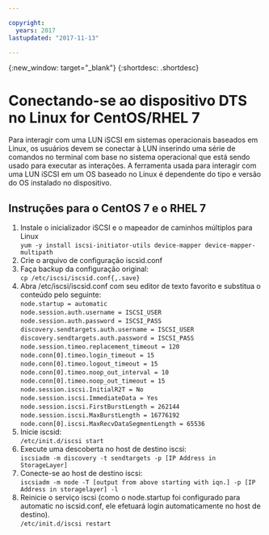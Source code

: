 ```yaml
---

copyright:
  years: 2017
lastupdated: "2017-11-13"

---
```

{:new_window: target="_blank"}
{:shortdesc: .shortdesc}

# Conectando-se ao dispositivo DTS no Linux for CentOS/RHEL 7

Para interagir com uma LUN iSCSI em sistemas operacionais baseados em Linux, os usuários devem se conectar à LUN inserindo uma série de comandos no terminal com base no sistema operacional que está sendo usado para executar as interações. A ferramenta usada para interagir com uma LUN iSCSI em um OS baseado no Linux é dependente do tipo e versão do OS instalado no dispositivo.

## Instruções para o CentOS 7 e o RHEL 7

1. Instale o inicializador iSCSI e o mapeador de caminhos múltiplos para Linux <br/>
   ``yum -y install iscsi-initiator-utils device-mapper device-mapper-multipath`` 
2. Crie o arquivo de configuração iscsid.conf <br/>
3. Faça backup da configuração original: <br/>
   ``cp /etc/iscsi/iscsid.conf{,.save}`` 
4. Abra /etc/iscsi/iscsid.conf com seu editor de texto favorito e substitua o conteúdo pelo seguinte: <br/>
   ``node.startup = automatic ``<br/>
   ``node.session.auth.username = ISCSI_USER ``<br/>
   ``node.session.auth.password = ISCSI_PASS ``<br/>
   ``discovery.sendtargets.auth.username = ISCSI_USER ``<br/>
   ``discovery.sendtargets.auth.password = ISCSI_PASS ``<br/>
   ``node.session.timeo.replacement_timeout = 120 ``<br/>
   ``node.conn[0].timeo.login_timeout = 15 ``<br/>
   ``node.conn[0].timeo.logout_timeout = 15 ``<br/>
   ``node.conn[0].timeo.noop_out_interval = 10 ``<br/>
   ``node.conn[0].timeo.noop_out_timeout = 15 ``<br/>
   ``node.session.iscsi.InitialR2T = No ``<br/>
   ``node.session.iscsi.ImmediateData = Yes ``<br/>
   ``node.session.iscsi.FirstBurstLength = 262144 ``<br/>
   ``node.session.iscsi.MaxBurstLength = 16776192 ``<br/>
   ``node.conn[0].iscsi.MaxRecvDataSegmentLength = 65536 ``<br/>
5. Inicie iscsid:<br/>
   ``/etc/init.d/iscsi start``
6. Execute uma descoberta no host de destino iscsi:<br/>
   ``iscsiadm -m discovery -t sendtargets -p [IP Address in StorageLayer]``
7. Conecte-se ao host de destino iscsi:<br/>
   ``iscsiadm -m node -T [output from above starting with iqn.] -p [IP Address in storagelayer] -l``
8. Reinicie o serviço iscsi (como o node.startup foi configurado para automatic no iscsid.conf, ele efetuará login automaticamente no host de destino).<br/>
   ``/etc/init.d/iscsi restart``
